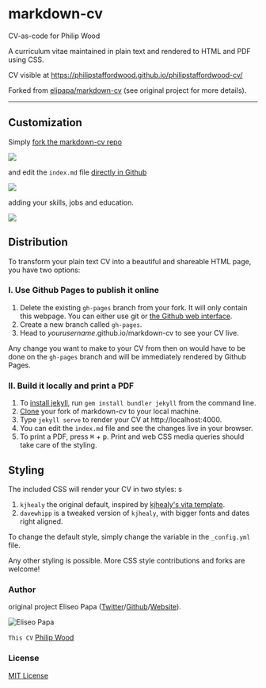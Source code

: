 # markdown-cv

CV-as-code for Philip Wood

A curriculum vitae maintained in plain text and rendered to HTML and PDF using CSS.

CV visible at https://philipstaffordwood.github.io/philipstaffordwood-cv/

Forked from [elipapa/markdown-cv](https://github.com/elipapa/markdown-cv) (see original project for more details).

***

## Customization

Simply [fork the markdown-cv repo](https://github.com/elipapa/markdown-cv)

![](https://help.github.com/assets/images/help/repository/fork_button.jpg)

and edit the `index.md` file [directly in Github](https://help.github.com/articles/editing-files-in-your-repository/)

![](https://help.github.com/assets/images/help/repository/edit-file-edit-button.png)

adding your skills, jobs and education.

![](https://help.github.com/assets/images/help/repository/edit-readme-light.png)

## Distribution

To transform your plain text CV into a beautiful and shareable HTML page, you have two options:

### I. Use Github Pages to publish it online

1. Delete the existing `gh-pages` branch from your fork. It will only contain this webpage. You can either use git or [the Github web interface](https://help.github.com/articles/creating-and-deleting-branches-within-your-repository/#deleting-a-branch).
2. Create a new branch called `gh-pages`.
3. Head to *yourusername*.github.io/markdown-cv to see your CV live.

Any change you want to make to your CV from then on would have to be done on the `gh-pages` branch and will be immediately rendered by Github Pages.

### II. Build it locally and print a PDF

1. To [install jekyll](https://jekyllrb.com/docs/installation/), run `gem install bundler jekyll` from the command line.
3. [Clone](https://help.github.com/en/articles/cloning-a-repository) your fork of markdown-cv to your local machine.
3. Type `jekyll serve` to render your CV at http://localhost:4000.
4. You can edit the `index.md` file and see the changes live in your browser.
5. To print a PDF, press <kbd>⌘</kbd> + <kbd>p</kbd>. Print and web CSS media queries should take care of the styling.

## Styling

The included CSS will render your CV in two styles:
s
1. `kjhealy` the original default, inspired by [kjhealy's vita
template](https://github.com/kjhealy/kjh-vita).
2. `davewhipp` is a tweaked version of `kjhealy`, with bigger fonts and dates
  right aligned.

To change the default style, simply change the variable in the
`_config.yml` file.

Any other styling is possible. More CSS style contributions and forks are welcome!

### Author

original project Eliseo Papa ([Twitter](http://twitter.com/elipapa)/[Github](http://github.com/elipapa)/[Website](https://elipapa.github.io)).

![Eliseo Papa](https://s.gravatar.com/avatar/eae1f0c01afda2bed9ce9cb88f6873f6?s=100)

`This CV` [Philip Wood](https://www.linkedin.com/in/philipstaffordwood/)

### License

[MIT License](https://github.com/elipapa/markdown-cv/blob/master/LICENSE)
